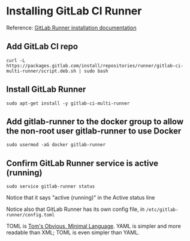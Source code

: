 # Installing GitLab CI Runner

Reference: [GitLab Runner installation documentation](https://docs.gitlab.com/runner/install/linux-repository.html)


## Add GitLab CI repo
```
curl -L https://packages.gitlab.com/install/repositories/runner/gitlab-ci-multi-runner/script.deb.sh | sudo bash
```

## Install GitLab Runner
```
sudo apt-get install -y gitlab-ci-multi-runner
```

## Add gitlab-runner to the docker group to allow the non-root user gitlab-runner to use Docker

```
sudo usermod -aG docker gitlab-runner
```

## Confirm GitLab Runner service is active (running)
```
sudo service gitlab-runner status
```
Notice that it says "active (running)" in the Active status line

Notice also that GitLab Runner has its own config file, in `/etc/gitlab-runner/config.toml`

TOML is [Tom's Obvious, Minimal Language](https://github.com/toml-lang/toml). YAML is simpler
and more readable than XML; TOML is even simpler than YAML.
